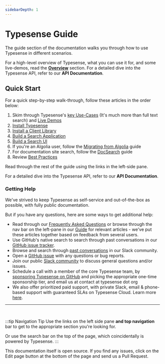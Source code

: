 ```yaml
---
sidebarDepth: 1
---
```


# Typesense Guide

The guide section of the documentation walks you through how to use Typesense in different scenarios. 

For a high-level overview of Typesense, what you can use it for, and some live-demos, read the [**Overview**](../overview/README.md) section. 
For a detailed dive into the Typesense API, refer to our <RouterLink :to="`/${$site.themeConfig.typesenseLatestVersion}/api/`"><strong>API Documentation</strong></RouterLink>.

## Quick Start

For a quick step-by-step walk-through, follow these articles in the order below:

1. Skim through Typesense's [key Use-Cases](../overview/use-cases.md) (It's much more than full text search) and [Live Demos](../overview/demos.md)
2. [Install Typesense](./install-typesense.md)
3. [Install a Client Library](./installing-a-client.md)
4. [Build a Search Application](./building-a-search-application.md)
5. [Build a Search UI](./search-ui-components.md)
6. If you're an Algolia user, follow the [Migrating from Algolia](./migrating-from-algolia.md) guide
7. For documentation site search, follow the [DocSearch](./docsearch.md) guide
8. Review [Best Practices](./running-in-production.md)

Read through the rest of the guide using the links in the left-side pane.

For a detailed dive into the Typesense API, refer to our <RouterLink :to="`/${$site.themeConfig.typesenseLatestVersion}/api/`"><strong>API Documentation</strong></RouterLink>.

### Getting Help

We've strived to keep Typesense as self-service and out-of-the-box as possible, with fully public documentation. 

But if you have any questions, here are some ways to get additional help:

- Read through our [Frequently Asked Questions](/guide/faqs.md) or browse through the nav bar on the left-pane in our [Guide](/guide/README.md) for relevant articles - we've put these articles together based on feedback from several users.
- Use GitHub's native search to search through past conversations in our [GitHub issue tracker](https://github.com/search?q=org%3Atypesense++issues&type=issues).
- Browse and search through [past conversations](https://threads.typesense.org/) in our Slack community.
- Open a [GitHub issue](https://github.com/typesense/typesense/issues) with any questions or bug reports.
- Join our public [Slack community](https://join.slack.com/t/typesense-community/shared_invite/zt-2fetvh0pw-ft5y2YQlq4l_bPhhqpjXig) to discuss general questions and/or issues.
- Schedule a call with a member of the core Typesense team, by [sponsoring Typesense on GitHub](https://github.com/sponsors/typesense?frequency=one-time) and picking the appropriate one-time sponsorship tier, and email us at contact at typesense dot org
- We also offer prioritized paid support, with private Slack, email & phone-based support with guaranteed SLAs on Typesense Cloud. Learn more [here](https://cloud.typesense.org/support-plans).

---

<br>

:::tip Navigation Tip
Use the links on the left side pane **and top navigation** bar to get to the appropriate section you're looking for.

Or use the search bar on the top of the page, which coincidentally is powered by Typesense.
:::

This documentation itself is open source. If you find any issues, click on the Edit page button at the bottom of the page and send us a Pull Request.

<RedirectOldLinks />
